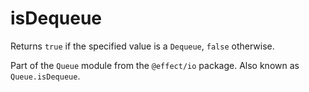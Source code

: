# isDequeue

Returns `true` if the specified value is a `Dequeue`, `false` otherwise.

Part of the `Queue` module from the `@effect/io` package. Also known as `Queue.isDequeue`.
